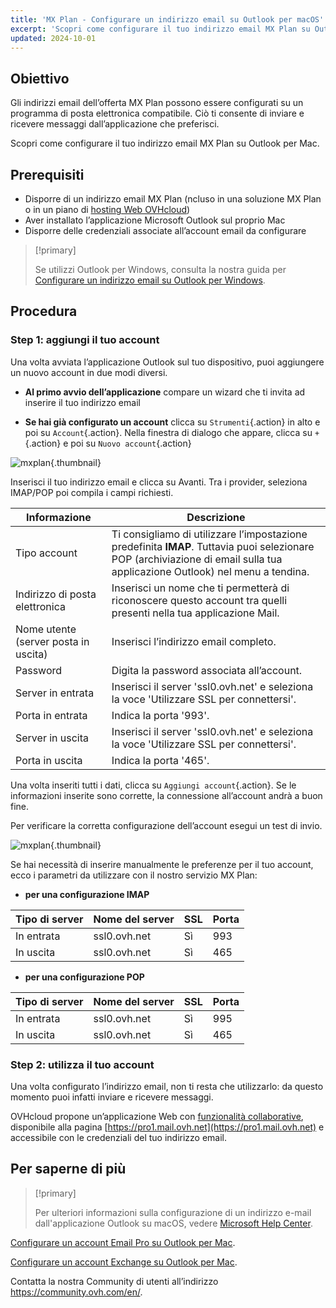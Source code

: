 ```yaml
---
title: 'MX Plan - Configurare un indirizzo email su Outlook per macOS'
excerpt: 'Scopri come configurare il tuo indirizzo email MX Plan su Outlook per Mac'
updated: 2024-10-01
---
```


## Obiettivo

Gli indirizzi email dell’offerta MX Plan possono essere configurati su un programma di posta elettronica compatibile. Ciò ti consente di inviare e ricevere messaggi dall’applicazione che preferisci.

Scopri come configurare il tuo indirizzo email MX Plan su Outlook per Mac.

## Prerequisiti

- Disporre di un indirizzo email MX Plan (ncluso in una soluzione MX Plan o in un piano di [hosting Web OVHcloud](/links/web/hosting))
- Aver installato l’applicazione Microsoft Outlook sul proprio Mac
- Disporre delle credenziali associate all’account email da configurare

> [!primary]
>
> Se utilizzi Outlook per Windows, consulta la nostra guida per [Configurare un indirizzo email su Outlook per Windows](/pages/web_cloud/email_and_collaborative_solutions/mx_plan/how_to_configure_outlook_2016).
>

## Procedura

### Step 1: aggiungi il tuo account

Una volta avviata l’applicazione Outlook sul tuo dispositivo, puoi aggiungere un nuovo account in due modi diversi.

- **Al primo avvio dell’applicazione** compare un wizard che ti invita ad inserire il tuo indirizzo email

- **Se hai già configurato un account** clicca su `Strumenti`{.action} in alto e poi su `Account`{.action}. Nella finestra di dialogo che appare, clicca su `+`{.action} e poi su `Nuovo account`{.action}

![mxplan](images/configuration-outlook-2016-mac-step1.png){.thumbnail}

Inserisci il tuo indirizzo email e clicca su Avanti. Tra i provider, seleziona IMAP/POP poi compila i campi richiesti. 

|Informazione|Descrizione|
|---|---|
|Tipo account|Ti consigliamo di utilizzare l’impostazione predefinita **IMAP**. Tuttavia puoi selezionare POP (archiviazione di email sulla tua applicazione Outlook) nel menu a tendina.|
|Indirizzo di posta elettronica|Inserisci un nome che ti permetterà di riconoscere questo account tra quelli presenti nella tua applicazione Mail.|
|Nome utente (server posta in uscita)|Inserisci l’indirizzo email completo.|
|Password|Digita la password associata all’account.|
|Server in entrata |Inserisci il server 'ssl0.ovh.net' e seleziona la voce 'Utilizzare SSL per connettersi'.|
|Porta in entrata|Indica la porta '993'.|
|Server in uscita|Inserisci il server 'ssl0.ovh.net' e seleziona la voce 'Utilizzare SSL per connettersi'.|
|Porta in uscita|Indica la porta '465'.|

Una volta inseriti tutti i dati, clicca su `Aggiungi account`{.action}. Se le informazioni inserite sono corrette, la connessione all’account andrà a buon fine. 

Per verificare la corretta configurazione dell’account esegui un test di invio.

![mxplan](images/configuration-outlook-2016-mac-step2.png){.thumbnail}

Se hai necessità di inserire manualmente le preferenze per il tuo account, ecco i parametri da utilizzare con il nostro servizio MX Plan:

- **per una configurazione IMAP**

|Tipo di server |Nome del server|SSL|Porta|
|---|---|---|---|
|In entrata|ssl0.ovh.net|Sì|993|
|In uscita|ssl0.ovh.net|Sì|465|

- **per una configurazione POP**

|Tipo di server |Nome del server|SSL|Porta|
|---|---|---|---|
|In entrata|ssl0.ovh.net|Sì|995|
|In uscita|ssl0.ovh.net|Sì|465|

### Step 2: utilizza il tuo account

Una volta configurato l’indirizzo email, non ti resta che utilizzarlo: da questo momento puoi infatti inviare e ricevere messaggi.

OVHcloud propone un’applicazione Web con [funzionalità collaborative](/links/web/emails), disponibile alla pagina [https://pro1.mail.ovh.net](https://pro1.mail.ovh.net) e accessibile con le credenziali del tuo indirizzo email.

## Per saperne di più

> [!primary]
>
> Per ulteriori informazioni sulla configurazione di un indirizzo e-mail dall'applicazione Outlook su macOS, vedere [Microsoft Help Center](https://support.microsoft.com/it-it/office/add-an-email-account-to-outlook-for-mac-6aeec61b-86af-40af-8ffe-985d0fc82ddb).

[Configurare un account Email Pro su Outlook per Mac](/pages/web_cloud/email_and_collaborative_solutions/email_pro/how_to_configure_outlook_2016_mac).

[Configurare un account Exchange su Outlook per Mac](/pages/web_cloud/email_and_collaborative_solutions/microsoft_exchange/how_to_configure_outlook_2016_mac).

Contatta la nostra Community di utenti all’indirizzo <https://community.ovh.com/en/>.